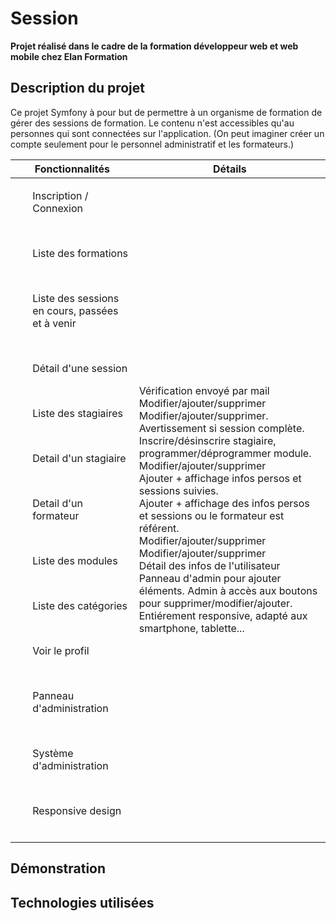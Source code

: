 # Session 

<b>Projet réalisé dans le cadre de la formation développeur web et web mobile chez Elan Formation </b>

##  Description du projet

Ce projet Symfony à pour but de permettre à un organisme de formation de gérer des sessions de formation. Le contenu n'est accessibles qu'au personnes qui sont connectées sur l'application. (On peut imaginer créer un compte seulement pour le personnel administratif et les formateurs.)

<table>
<thead>
  <tr>
      <th> Fonctionnalités </th>
      <th> Détails </th>
   </tr> 
</thead>
<tbody>
  <tr>
    <td>
        <ol>Inscription / Connexion </ol><br>
        <ol>Liste des formations </ol><br>
        <ol>Liste des sessions en cours, passées et à venir</ol> <br>
        <ol>Détail d'une session</ol><br>
        <ol>Liste des stagiaires </ol><br>
        <ol>Detail d'un stagiaire </ol><br>
        <ol>Detail d'un formateur</ol><br> 
        <ol>Liste des modules</ol> <br>
        <ol>Liste des catégories </ol><br>
        <ol>Voir le profil </ol><br>
        <ol>Panneau d'administration </ol><br>
        <ol>Système d'administration </ol><br>
        <ol>Responsive design </ol><br>
    </td>
    <td>
        Vérification envoyé par mail <br>
        Modifier/ajouter/supprimer<br>
        Modifier/ajouter/supprimer. Avertissement si session complète. <br>
        Inscrire/désinscrire stagiaire, programmer/déprogrammer module. <br>
        Modifier/ajouter/supprimer<br>
        Ajouter + affichage infos persos et sessions suivies. <br>
        Ajouter + affichage des infos persos et sessions ou le formateur est référent.<br> 
        Modifier/ajouter/supprimer <br>
        Modifier/ajouter/supprimer <br>
        Détail des infos de l'utilisateur <br>
        Panneau d'admin pour ajouter éléments. 
        Admin à accès aux boutons pour supprimer/modifier/ajouter.<br> 
        Entiérement responsive, adapté aux smartphone, tablette... <br>
    </td>
  </tr>
</tbody>
</table>



## Démonstration

## Technologies utilisées